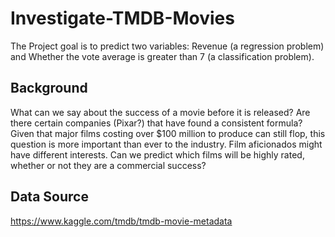 # Investigate-TMDB-Movies
The Project goal is to predict two variables: Revenue (a regression problem) and Whether the vote average is greater than 7 (a classification problem).

## Background 
What can we say about the success of a movie before it is released? Are there certain companies (Pixar?) that have found a consistent formula? Given that major films costing over $100 million to produce can still flop, this question is more important than ever to the industry. Film aficionados might have different interests. Can we predict which films will be highly rated, whether or not they are a commercial success?

## Data Source
https://www.kaggle.com/tmdb/tmdb-movie-metadata

